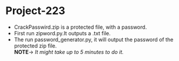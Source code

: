 # Project-223

<ul>
<li>CrackPasswird.zip is a protected file, with a password.</li>
<li>First run zipword.py.It outputs a .txt file.</li>
<li>The run password_generator.py, it will output the password of the protected zip file.<br>
      <b>NOTE</b>-> <i>It might take up to 5 minutes to do it.</i></li>
